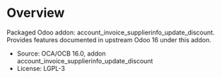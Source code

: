 # Overview

Packaged Odoo addon: account_invoice_supplierinfo_update_discount. Provides features documented in upstream Odoo 16 under this addon.

- Source: OCA/OCB 16.0, addon account_invoice_supplierinfo_update_discount
- License: LGPL-3
